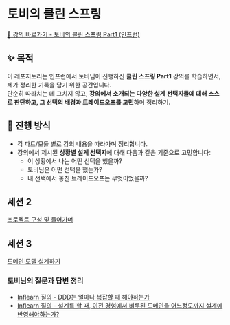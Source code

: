# 토비의 클린 스프링

[🔗 강의 바로가기 - 토비의 클린 스프링 Part1 (인프런)](https://inf.run/vfe6v)

## ✨ 목적

이 레포지토리는 인프런에서 토비님이 진행하신 **클린 스프링 Part1** 강의를 학습하면서, 제가 정리한 기록을 담기 위한 공간입니다.  
단순히 따라치는 데 그치지 않고, **강의에서 소개되는 다양한 설계 선택지들에 대해 스스로 판단하고, 그 선택의 배경과 트레이드오프를 고민**하며 정리하기.

## 📌 진행 방식
- 각 파트/모듈 별로 강의 내용을 따라가며 정리합니다.
- 강의에서 제시된 **상황별 설계 선택지**에 대해 다음과 같은 기준으로 고민합니다:
  - 이 상황에서 나는 어떤 선택을 했을까?
  - 토비님은 어떤 선택을 했는가?
  - 내 선택에서 놓친 트레이드오프는 무엇이었을까?


## 세션 2
[프로젝트 구성 및 들어가며](https://github.com/bombo-dev/toby-splearn/pull/1)

## 세션 3
[도메인 모델 설계하기](https://github.com/bombo-dev/toby-splearn/pull/2)

### 토비님의 질문과 답변 정리
- [Inflearn 질의 - DDD는 얼마나 복잡할 때 해야하는가](https://www.inflearn.com/community/questions/1620141/%ED%86%A0%EB%B9%84%EB%8B%98%EC%9D%B4-%EC%83%9D%EA%B0%81%ED%95%98%EC%8B%9C%EB%8A%94-%EB%B3%B5%EC%9E%A1%ED%95%9C-%EB%8F%84%EB%A9%94%EC%9D%B8%EC%9D%80-%EB%AC%B4%EC%97%87%EC%9D%B4%EB%9D%BC%EA%B3%A0-%EC%83%9D%EA%B0%81%ED%95%98%EC%8B%9C%EB%82%98%EC%9A%94)
- [Inflearn 질의 - 설계를 할 때, 이전 경험에서 비롯된 도메인을 어느정도까지 설계에 반영해야하는가?](https://www.inflearn.com/community/questions/1620437/%EB%8F%84%EB%A9%94%EC%9D%B8%EC%97%90-%EB%8C%80%ED%95%9C-%EA%B0%9C%EC%9D%B8%EC%A0%81%EC%9D%B8-%EA%B2%BD%ED%97%98%EC%9D%B4-%EB%8B%A4%EC%9D%8C-%EC%84%A4%EA%B3%84%EC%97%90-%EC%98%81%ED%96%A5%EC%9D%84-%EC%A3%BC%EB%8A%94-%EA%B2%BD%EC%9A%B0%EA%B0%80-%EB%A7%8E%EC%8A%B5%EB%8B%88%EB%8B%A4-%ED%86%A0%EB%B9%84%EB%8B%98%EA%BB%98%EC%84%9C%EB%8A%94-%EC%84%A4%EA%B3%84%EB%A5%BC-%ED%95%98%EC%8B%A4-%EB%95%8C-%EC%9D%B4%EC%A0%84-%EA%B2%BD%ED%97%98%EC%97%90%EC%84%9C-%EB%B9%84%EB%A1%AF%EB%90%9C-%EB%8F%84%EB%A9%94%EC%9D%B8%EC%9D%84-%EC%96%B4%EB%8A%90-%EC%A0%95%EB%8F%84)
